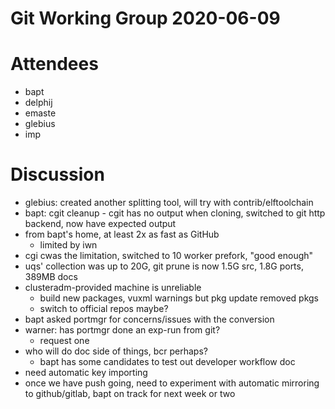 # Git Working Group 2020-06-09

# Attendees
- bapt
- delphij
- emaste
- glebius
- imp

# Discussion
- glebius: created another splitting tool, will try with contrib/elftoolchain
- bapt: cgit cleanup - cgit has no output when cloning, switched to git http
  backend, now have expected output
- from bapt's home, at least 2x as fast as GitHub
  - limited by iwn
- cgi cwas the limitation, switched to 10 worker prefork, "good enough"
- uqs' collection was up to 20G, git prune is now 1.5G src, 1.8G ports,
  389MB docs
- clusteradm-provided machine is unreliable
  - build new packages, vuxml warnings but pkg update removed pkgs
  - switch to official repos maybe?
- bapt asked portmgr for concerns/issues with the conversion
- warner: has portmgr done an exp-run from git?
  - request one
- who will do doc side of things, bcr perhaps?
  - bapt has some candidates to test out developer workflow doc
- need automatic key importing
- once we have push going, need to experiment with automatic mirroring to
  github/gitlab, bapt on track for next week or two
